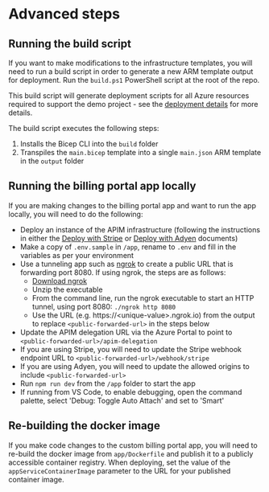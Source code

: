 # Advanced steps

## Running the build script

If you want to make modifications to the infrastructure templates, you will need to run a build script in order to generate a new ARM template output for deployment. Run the `build.ps1` PowerShell script at the root of the repo.

This build script will generate deployment scripts for all Azure resources required to support the demo project - see the [deployment details](./deployment-details.md) for more details.

The build script executes the following steps:

1. Installs the Bicep CLI into the `build` folder
2. Transpiles the `main.bicep` template into a single `main.json` ARM template in the `output` folder

## Running the billing portal app locally

If you are making changes to the billing portal app and want to run the app locally, you will need to do the following:
- Deploy an instance of the APIM infrastructure (following the instructions in either the [Deploy with Stripe](./stripe-deploy.md) or [Deploy with Adyen](./adyen-deploy.md) documents)
- Make a copy of `.env.sample` in `/app`, rename to `.env` and fill in the variables as per your environment
- Use a tunneling app such as [ngrok](https://ngrok.com/) to create a public URL that is forwarding port 8080. If using ngrok, the steps are as follows:
  - [Download ngrok](https://ngrok.com/download)
  - Unzip the executable
  - From the command line, run the ngrok executable to start an HTTP tunnel, using port 8080: `./ngrok http 8080`
  - Use the URL (e.g. https://\<unique-value\>.ngrok.io) from the output to replace `<public-forwarded-url>` in the steps below
- Update the APIM delegation URL via the Azure Portal to point to `<public-forwarded-url>/apim-delegation`
- If you are using Stripe, you will need to update the Stripe webhook endpoint URL to `<public-forwarded-url>/webhook/stripe`
- If you are using Adyen, you will need to update the allowed origins to include `<public-forwarded-url>`
- Run `npm run dev` from the `/app` folder to start the app
- If running from VS Code, to enable debugging, open the command palette, select 'Debug: Toggle Auto Attach' and set to 'Smart'

## Re-building the docker image 

If you make code changes to the custom billing portal app, you will need to re-build the docker image from `app/Dockerfile` and publish it to a publicly accessible container registry. When deploying, set the value of the `appServiceContainerImage` parameter to the URL for your published container image.
